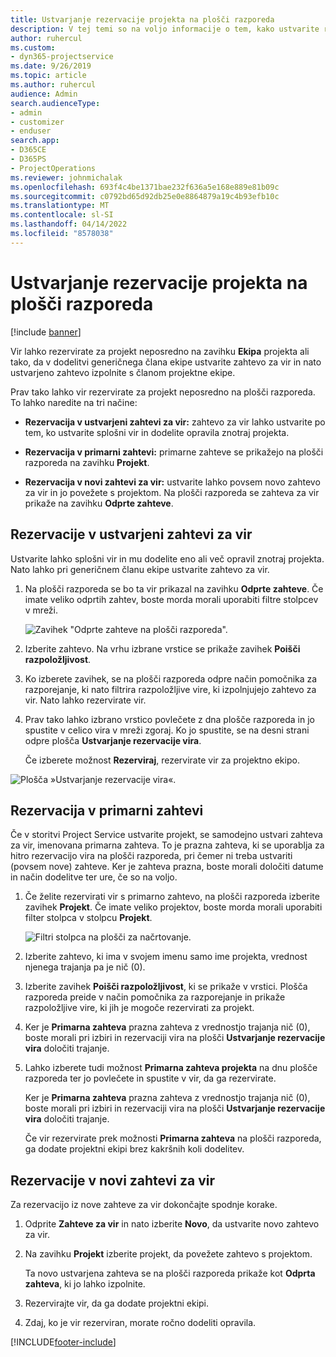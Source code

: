 ```yaml
---
title: Ustvarjanje rezervacije projekta na plošči razporeda
description: V tej temi so na voljo informacije o tem, kako ustvarite rezervacijo projekta na plošči razporeda.
author: ruhercul
ms.custom:
- dyn365-projectservice
ms.date: 9/26/2019
ms.topic: article
ms.author: ruhercul
audience: Admin
search.audienceType:
- admin
- customizer
- enduser
search.app:
- D365CE
- D365PS
- ProjectOperations
ms.reviewer: johnmichalak
ms.openlocfilehash: 693f4c4be1371bae232f636a5e168e889e81b09c
ms.sourcegitcommit: c0792bd65d92db25e0e8864879a19c4b93efb10c
ms.translationtype: MT
ms.contentlocale: sl-SI
ms.lasthandoff: 04/14/2022
ms.locfileid: "8578038"
---
```

# <a name="create-a-project-booking-from-the-schedule-board"></a>Ustvarjanje rezervacije projekta na plošči razporeda

[!include [banner](../includes/psa-now-project-operations.md)]

Vir lahko rezervirate za projekt neposredno na zavihku **Ekipa** projekta ali tako, da v dodelitvi generičnega člana ekipe ustvarite zahtevo za vir in nato ustvarjeno zahtevo izpolnite s članom projektne ekipe.

Prav tako lahko vir rezervirate za projekt neposredno na plošči razporeda. To lahko naredite na tri načine:

- **Rezervacija v ustvarjeni zahtevi za vir:** zahtevo za vir lahko ustvarite po tem, ko ustvarite splošni vir in dodelite opravila znotraj projekta.

- **Rezervacija v primarni zahtevi:** primarne zahteve se prikažejo na plošči razporeda na zavihku **Projekt**. 

- **Rezervacija v novi zahtevi za vir:** ustvarite lahko povsem novo zahtevo za vir in jo povežete s projektom. Na plošči razporeda se zahteva za vir prikaže na zavihku **Odprte zahteve**.

## <a name="book-from-a-generated-resource-requirement"></a>Rezervacije v ustvarjeni zahtevi za vir

Ustvarite lahko splošni vir in mu dodelite eno ali več opravil znotraj projekta. Nato lahko pri generičnem članu ekipe ustvarite zahtevo za vir. 

1.  Na plošči razporeda se bo ta vir prikazal na zavihku **Odprte zahteve**. Če imate veliko odprtih zahtev, boste morda morali uporabiti filtre stolpcev v mreži. 

    ![Zavihek "Odprte zahteve na plošči razporeda".](media/FAQ-Project-Booking-Schedule-Board-1.png "Posnetek zaslona tabele rezervacij in dodelitev")

2. Izberite zahtevo. Na vrhu izbrane vrstice se prikaže zavihek **Poišči razpoložljivost**.
 
3. Ko izberete zavihek, se na plošči razporeda odpre način pomočnika za razporejanje, ki nato filtrira razpoložljive vire, ki izpolnjujejo zahtevo za vir. Nato lahko rezervirate vir.

4. Prav tako lahko izbrano vrstico povlečete z dna plošče razporeda in jo spustite v celico vira v mreži zgoraj. Ko jo spustite, se na desni strani odpre plošča **Ustvarjanje rezervacije vira**.

    Če izberete možnost **Rezerviraj**, rezervirate vir za projektno ekipo.

![Plošča »Ustvarjanje rezervacije vira«.](media/FAQ-Project-Booking-Schedule-Board-6.png "")
 

## <a name="book-from-the-primary-requirement"></a>Rezervacija v primarni zahtevi

Če v storitvi Project Service ustvarite projekt, se samodejno ustvari zahteva za vir, imenovana primarna zahteva. To je prazna zahteva, ki se uporablja za hitro rezervacijo vira na plošči razporeda, pri čemer ni treba ustvariti (povsem nove) zahteve. Ker je zahteva prazna, boste morali določiti datume in način dodelitve ter ure, če so na voljo. 

1. Če želite rezervirati vir s primarno zahtevo, na plošči razporeda izberite zavihek **Projekt**. Če imate veliko projektov, boste morda morali uporabiti filter stolpca v stolpcu **Projekt**.

   ![Filtri stolpca na plošči za načrtovanje.](media/FAQ-Project-Booking-Schedule-Board-2.png "Posnetek zaslona tabele rezervacij in dodelitev")

2. Izberite zahtevo, ki ima v svojem imenu samo ime projekta, vrednost njenega trajanja pa je nič (0).

3. Izberite zavihek **Poišči razpoložljivost**, ki se prikaže v vrstici. Plošča razporeda preide v način pomočnika za razporejanje in prikaže razpoložljive vire, ki jih je mogoče rezervirati za projekt.

4. Ker je **Primarna zahteva** prazna zahteva z vrednostjo trajanja nič (0), boste morali pri izbiri in rezervaciji vira na plošči **Ustvarjanje rezervacije vira** določiti trajanje.

5. Lahko izberete tudi možnost **Primarna zahteva projekta** na dnu plošče razporeda ter jo povlečete in spustite v vir, da ga rezervirate.
 
    Ker je **Primarna zahteva** prazna zahteva z vrednostjo trajanja nič (0), boste morali pri izbiri in rezervaciji vira na plošči **Ustvarjanje rezervacije vira** določiti trajanje.
 
    Če vir rezervirate prek možnosti **Primarna zahteva** na plošči razporeda, ga dodate projektni ekipi brez kakršnih koli dodelitev.
 
## <a name="book-from-a-new-resource-requirement"></a>Rezervacije v novi zahtevi za vir
Za rezervacijo iz nove zahteve za vir dokončajte spodnje korake. 

1. Odprite **Zahteve za vir** in nato izberite **Novo**, da ustvarite novo zahtevo za vir.

2. Na zavihku **Projekt** izberite projekt, da povežete zahtevo s projektom.
 
    Ta novo ustvarjena zahteva se na plošči razporeda prikaže kot **Odprta zahteva**, ki jo lahko izpolnite.

3. Rezervirajte vir, da ga dodate projektni ekipi.

4. Zdaj, ko je vir rezerviran, morate ročno dodeliti opravila.



[!INCLUDE[footer-include](../includes/footer-banner.md)]
